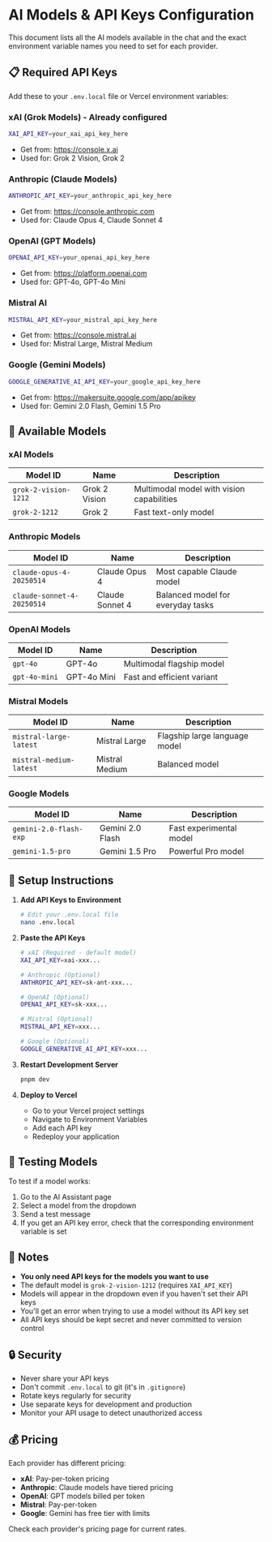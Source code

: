 # AI Models & API Keys Configuration

This document lists all the AI models available in the chat and the exact environment variable names you need to set for each provider.

## 📋 Required API Keys

Add these to your `.env.local` file or Vercel environment variables:

### **xAI (Grok Models)** - Already configured
```bash
XAI_API_KEY=your_xai_api_key_here
```
- Get from: https://console.x.ai
- Used for: Grok 2 Vision, Grok 2

### **Anthropic (Claude Models)**
```bash
ANTHROPIC_API_KEY=your_anthropic_api_key_here
```
- Get from: https://console.anthropic.com
- Used for: Claude Opus 4, Claude Sonnet 4

### **OpenAI (GPT Models)**
```bash
OPENAI_API_KEY=your_openai_api_key_here
```
- Get from: https://platform.openai.com
- Used for: GPT-4o, GPT-4o Mini

### **Mistral AI**
```bash
MISTRAL_API_KEY=your_mistral_api_key_here
```
- Get from: https://console.mistral.ai
- Used for: Mistral Large, Mistral Medium

### **Google (Gemini Models)**
```bash
GOOGLE_GENERATIVE_AI_API_KEY=your_google_api_key_here
```
- Get from: https://makersuite.google.com/app/apikey
- Used for: Gemini 2.0 Flash, Gemini 1.5 Pro

## 🤖 Available Models

### xAI Models
| Model ID | Name | Description |
|----------|------|-------------|
| `grok-2-vision-1212` | Grok 2 Vision | Multimodal model with vision capabilities |
| `grok-2-1212` | Grok 2 | Fast text-only model |

### Anthropic Models
| Model ID | Name | Description |
|----------|------|-------------|
| `claude-opus-4-20250514` | Claude Opus 4 | Most capable Claude model |
| `claude-sonnet-4-20250514` | Claude Sonnet 4 | Balanced model for everyday tasks |

### OpenAI Models
| Model ID | Name | Description |
|----------|------|-------------|
| `gpt-4o` | GPT-4o | Multimodal flagship model |
| `gpt-4o-mini` | GPT-4o Mini | Fast and efficient variant |

### Mistral Models
| Model ID | Name | Description |
|----------|------|-------------|
| `mistral-large-latest` | Mistral Large | Flagship large language model |
| `mistral-medium-latest` | Mistral Medium | Balanced model |

### Google Models
| Model ID | Name | Description |
|----------|------|-------------|
| `gemini-2.0-flash-exp` | Gemini 2.0 Flash | Fast experimental model |
| `gemini-1.5-pro` | Gemini 1.5 Pro | Powerful Pro model |

## 🔧 Setup Instructions

1. **Add API Keys to Environment**
   ```bash
   # Edit your .env.local file
   nano .env.local
   ```

2. **Paste the API Keys**
   ```bash
   # xAI (Required - default model)
   XAI_API_KEY=xai-xxx...

   # Anthropic (Optional)
   ANTHROPIC_API_KEY=sk-ant-xxx...

   # OpenAI (Optional)
   OPENAI_API_KEY=sk-xxx...

   # Mistral (Optional)
   MISTRAL_API_KEY=xxx...

   # Google (Optional)
   GOOGLE_GENERATIVE_AI_API_KEY=xxx...
   ```

3. **Restart Development Server**
   ```bash
   pnpm dev
   ```

4. **Deploy to Vercel**
   - Go to your Vercel project settings
   - Navigate to Environment Variables
   - Add each API key
   - Redeploy your application

## 🎯 Testing Models

To test if a model works:
1. Go to the AI Assistant page
2. Select a model from the dropdown
3. Send a test message
4. If you get an API key error, check that the corresponding environment variable is set

## 📝 Notes

- **You only need API keys for the models you want to use**
- The default model is `grok-2-vision-1212` (requires `XAI_API_KEY`)
- Models will appear in the dropdown even if you haven't set their API keys
- You'll get an error when trying to use a model without its API key set
- All API keys should be kept secret and never committed to version control

## 🔒 Security

- Never share your API keys
- Don't commit `.env.local` to git (it's in `.gitignore`)
- Rotate keys regularly for security
- Use separate keys for development and production
- Monitor your API usage to detect unauthorized access

## 💰 Pricing

Each provider has different pricing:
- **xAI**: Pay-per-token pricing
- **Anthropic**: Claude models have tiered pricing
- **OpenAI**: GPT models billed per token
- **Mistral**: Pay-per-token
- **Google**: Gemini has free tier with limits

Check each provider's pricing page for current rates.
